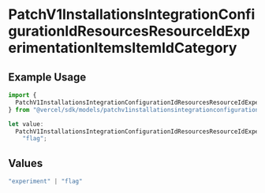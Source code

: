 # PatchV1InstallationsIntegrationConfigurationIdResourcesResourceIdExperimentationItemsItemIdCategory

## Example Usage

```typescript
import {
  PatchV1InstallationsIntegrationConfigurationIdResourcesResourceIdExperimentationItemsItemIdCategory,
} from "@vercel/sdk/models/patchv1installationsintegrationconfigurationidresourcesresourceidexperimentationitemsitemidop.js";

let value:
  PatchV1InstallationsIntegrationConfigurationIdResourcesResourceIdExperimentationItemsItemIdCategory =
    "flag";
```

## Values

```typescript
"experiment" | "flag"
```